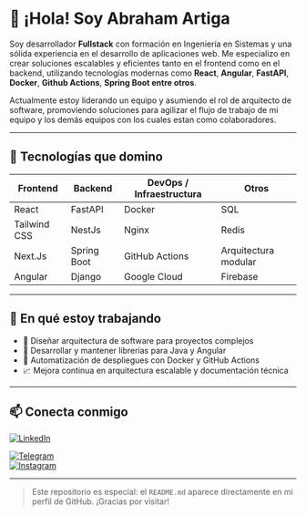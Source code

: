 # 👋 ¡Hola! Soy Abraham Artiga

Soy desarrollador **Fullstack** con formación en Ingeniería en Sistemas y una sólida experiencia en el desarrollo de aplicaciones web. Me especializo en crear soluciones escalables y eficientes tanto en el frontend como en el backend, utilizando tecnologías modernas como **React**, **Angular**, **FastAPI**, **Docker**, **Github Actions**, **Spring Boot entre otros**.

Actualmente estoy liderando un equipo y asumiendo el rol de arquitecto de software, promoviendo soluciones para agilizar
el flujo de trabajo de mi equipo y los demás equipos con los cuales estan como colaboradores.

---

## 🧠 Tecnologías que domino

| Frontend        | Backend         | DevOps / Infraestructura | Otros              |
|----------------|-----------------|---------------------------|--------------------|
| React          | FastAPI         | Docker                    | SQL                |
| Tailwind CSS   | NestJs          | Nginx                     | Redis              |
| Next.Js        | Spring Boot     | GitHub Actions            | Arquitectura modular |
| Angular        | Django          | Google Cloud              | Firebase           |

---

## 📌 En qué estoy trabajando

- 🔧 Diseñar arquitectura de software para proyectos complejos
- 🧩 Desarrollar y mantener librerías para Java y Angular
- 🚀 Automatización de despliegues con Docker y GitHub Actions
- 📈 Mejora continua en arquitectura escalable y documentación técnica

---

## 📫 Conecta conmigo

[![LinkedIn](https://img.shields.io/badge/-Linked_In-075F81?logo=linkedin)](https://www.linkedin.com/in/xsismadn3ss)  
<!---[![Arc](https://img.shields.io/badge/-arc_()-000?logo=airbrake)](https://arc.dev/@abrahamartiga?preview=1)-->  
[![Telegram](https://img.shields.io/badge/-@xs__ismadn3ss-136071?logo=Telegram)]()  
[![Instagram](https://img.shields.io/badge/-Abraham_Artiga-81110f?logo=instagram)](https://www.instagram.com/those_pics29/)

---

> Este repositorio es especial: el `README.md` aparece directamente en mi perfil de GitHub. ¡Gracias por visitar!


<!---
xsismadn3ss/xsismadn3ss is a ✨ special ✨ repository because its `README.md` (this file) appears on your GitHub profile.
You can click the Preview link to take a look at your changes.
--->
